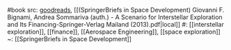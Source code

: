#book 
src: [goodreads](https://www.goodreads.com/book/show/17301570-a-scenario-for-interstellar-exploration-and-its-financing), [[(SpringerBriefs in Space Development) Giovanni F. Bignami, Andrea Sommariva (auth.) - A Scenario for Interstellar Exploration and Its Financing-Springer-Verlag Mailand (2013).pdf|local]] 
#: [[interstellar exploration]], [[finance]], [[Aerospace Engineering]], [[space exploration]] 
~: [[SpringerBriefs in Space Development]] 